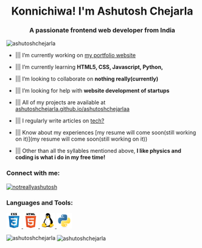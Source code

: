 <h1 align="center">Konnichiwa! I'm Ashutosh Chejarla</h1>
<h3 align="center">A passionate frontend web developer from India</h3>

<p align="left"> <img src="https://komarev.com/ghpvc/?username=ashutoshchejarla&label=Profile%20views&color=0e75b6&style=flat" alt="ashutoshchejarla" /> </p>

- ||| I’m currently working on [my portfolio website](ashutoshchejarla.github.io/ashutoshchejarlaa)

- ||| I’m currently learning **HTML5, CSS, Javascript, Python,**

- ||| I’m looking to collaborate on **nothing really(currently)**

- ||| I’m looking for help with **website development of startups**

- ||| All of my projects are available at [ashutoshchejarla.github.io/ashutoshchejarlaa](ashutoshchejarla.github.io/ashutoshchejarlaa)

- ||| I regularly write articles on [tech?](tech?)

- ||| Know about my experiences [my resume will come soon(still working on it)](my resume will come soon(still working on it))

- ||| Other than all the syllables mentioned above, **I like physics and coding is what i do in my free time!**

<h3 align="left">Connect with me:</h3>
<p align="left">
<a href="https://instagram.com/notreallyashutosh" target="blank"><img align="center" src="https://raw.githubusercontent.com/rahuldkjain/github-profile-readme-generator/master/src/images/icons/Social/instagram.svg" alt="notreallyashutosh" height="30" width="40" /></a>
</p>

<h3 align="left">Languages and Tools:</h3>
<p align="left"> <a href="https://www.w3schools.com/css/" target="_blank" rel="noreferrer"> <img src="https://raw.githubusercontent.com/devicons/devicon/master/icons/css3/css3-original-wordmark.svg" alt="css3" width="40" height="40"/> </a> <a href="https://www.w3.org/html/" target="_blank" rel="noreferrer"> <img src="https://raw.githubusercontent.com/devicons/devicon/master/icons/html5/html5-original-wordmark.svg" alt="html5" width="40" height="40"/> </a> <a href="https://www.linux.org/" target="_blank" rel="noreferrer"> <img src="https://raw.githubusercontent.com/devicons/devicon/master/icons/linux/linux-original.svg" alt="linux" width="40" height="40"/> </a> <a href="https://www.python.org" target="_blank" rel="noreferrer"> <img src="https://raw.githubusercontent.com/devicons/devicon/master/icons/python/python-original.svg" alt="python" width="40" height="40"/> </a> </p>

<p><img align="left" src="https://github-readme-stats.vercel.app/api/top-langs?username=ashutoshchejarla&show_icons=true&locale=en&layout=compact" alt="ashutoshchejarla" /></p>

<p>&nbsp;<img align="center" src="https://github-readme-stats.vercel.app/api?username=ashutoshchejarla&show_icons=true&locale=en" alt="ashutoshchejarla" /></p>

